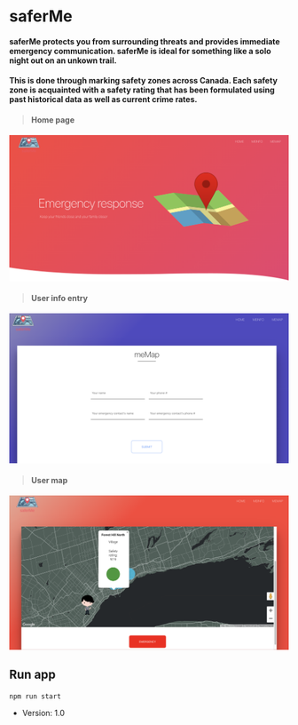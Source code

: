 # saferMe

#### saferMe protects you from surrounding threats and provides immediate emergency communication. saferMe is ideal for something like a solo night out on an unkown trail. 

#### This is done through marking safety zones across Canada. Each safety zone is acquainted with a safety rating that has been formulated using past historical data as well as current crime rates.

> #### Home page

![map](displayAssets/saferMeLanding.png)

> #### User info entry

![map](displayAssets/saferMeDetails.png)

> #### User map

![map](displayAssets/saferMeGeo.png)

## Run app

```
npm run start
```

- Version: 1.0
